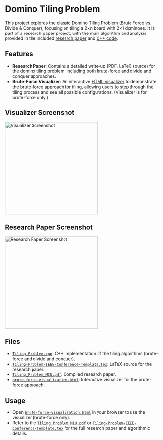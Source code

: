 # Domino Tiling Problem

This project explores the classic Domino Tiling Problem (Brute Force vs. Divide & Conquer), focusing on tiling a 2×n board with 2×1 dominoes. It is part of a research paper project, with the main algorithm and analysis provided in the included [research paper](Tiling_Problem_MIU.pdf) and [C++ code](Tiling-Problem.cpp).

## Features

- **Research Paper**: Contains a detailed write-up ([PDF](Tiling_Problem_MIU.pdf), [LaTeX source](Tiling-Problem-IEEE-Conference-Template.tex)) for the domino tiling problem, including both brute-force and divide and conquer approaches.
- **Brute-Force Visualizer**: An interactive [HTML visualizer](brute-force-visualization.html) to demonstrate the brute-force approach for tiling, allowing users to step through the tiling process and see all possible configurations. (Visualizer is for brute-force only.)

## Visualizer Screenshot

<img src="https://github.com/user-attachments/assets/2e5b52da-173e-4b0d-8a7a-edbeafb872ed" alt="Visualizer Screenshot" width="300"/>

## Research Paper Screenshot

<img src="https://github.com/user-attachments/assets/f1c84e71-45a0-4090-b275-7261d5d22212" alt="Research Paper Screenshot" width="300"/>

## Files

- [`Tiling-Problem.cpp`](Tiling-Problem.cpp): C++ implementation of the tiling algorithms (brute-force and divide and conquer).
- [`Tiling-Problem-IEEE-Conference-Template.tex`](Tiling-Problem-IEEE-Conference-Template.tex): LaTeX source for the research paper.
- [`Tiling_Problem_MIU.pdf`](Tiling_Problem_MIU.pdf): Compiled research paper.
- [`brute-force-visualization.html`](brute-force-visualization.html): Interactive visualizer for the brute-force approach.

## Usage

- Open [`brute-force-visualization.html`](brute-force-visualization.html) in your browser to use the visualizer (brute-force only).
- Refer to the [`Tiling_Problem_MIU.pdf`](Tiling_Problem_MIU.pdf) or [`Tiling-Problem-IEEE-Conference-Template.tex`](Tiling-Problem-IEEE-Conference-Template.tex) for the full research paper and algorithmic details.

